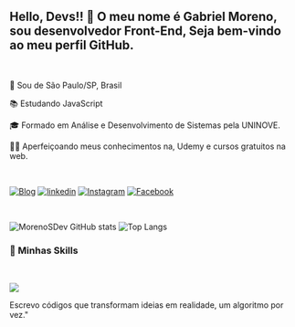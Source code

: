 ## Hello, Devs!! 👋 O meu nome é Gabriel Moreno, sou desenvolvedor Front-End, Seja bem-vindo ao meu perfil GitHub. 

<br>
<p>
🔰 Sou de São Paulo/SP, Brasil<br/>
  
📚 Estudando JavaScript<br/>

🎓 Formado em Análise e Desenvolvimento de Sistemas pela UNINOVE.<br/>

👨‍💻 Aperfeiçoando meus conhecimentos na, Udemy e cursos gratuitos na web.
</p>
<br/>

[![Blog](https://img.shields.io/website?label=MorenoSDev.com&style=for-the-badge&url=https://gabrielmoreno.com.br)](https://www.gabrielmoreno.com.br/)
[![linkedin](https://img.shields.io/badge/LinkedIn-0077B5?style=for-the-badge&logo=linkedin&logoColor=white)]()
[![Instagram](https://img.shields.io/badge/Instagram-E4405F?style=for-the-badge&logo=instagram&logoColor=white)](https://www.instagram.com/gabrielmk301/)
[![Facebook](https://img.shields.io/badge/Facebook-1877F2?style=for-the-badge&logo=facebook&logoColor=white)](https://www.facebook.com/profile.php?id=100006752407914)

<br/>

![MorenoSDev GitHub stats](https://github-readme-stats.vercel.app/api?username=MorenoSDev&show_icons=true&theme=dracula)
![Top Langs](https://github-readme-stats.vercel.app/api/top-langs/?username=anuraghazra&layout=compact)


### 🚀 Minhas Skills ###
<div style="display: inline_block"><br/>
<p>
  <a href="https://skillicons.dev">
    <img src="https://skillicons.dev/icons?i=git,html,css,js,ts,react,tailwind" />
  </a>
</p> 
Escrevo códigos que transformam ideias em realidade, um algoritmo por vez."
</div>
